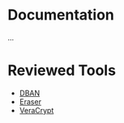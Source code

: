# Documentation
...

# Reviewed Tools
- [DBAN](./dban.md)
- [Eraser](./eraser.md)
- [VeraCrypt](./veracrypt.md)
